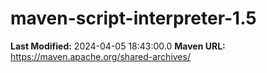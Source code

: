 # maven-script-interpreter-1.5

**Last Modified:** 2024-04-05 18:43:00.0
**Maven URL:** https://maven.apache.org/shared-archives/
